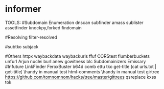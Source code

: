 # informer
TOOLS:
#Subdomain Enumeration
dnscan
subfinder
amass
sublister
assetfinder
knockpy,forked
findomain

#Resolving
filter-resolved

#subtko
subjack

#Others
httpx
waybackdata
waybackurls
ffuf
CORStest
flumberbuckets
unfurl
Arjun
nuclei
burl
anew
gowitness
blc
Subdomainizers
Emissary
#Infuture
LinkFinder
FeroxBuster
b64d
comb
ettu
tko
get-title (cat urls.txt | get-title) \\handy in manual test
html-comments \\handy in manual test
girtree https://github.com/tomnomnom/hacks/tree/master/gittrees
qsreplace
kxss
tok
